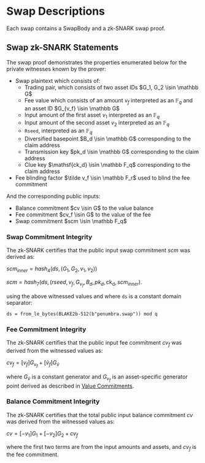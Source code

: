 # Swap Descriptions

Each swap contains a SwapBody and a zk-SNARK swap proof.

## Swap zk-SNARK Statements

The swap proof demonstrates the properties enumerated below for the private witnesses known by the prover:

* Swap plaintext which consists of:
  * Trading pair, which consists of two asset IDs $G_1, G_2 \isin \mathbb G$
  * Fee value which consists of an amount $v_f$ interpreted as an $\mathbb F_q$ and
 an asset ID $G_{v_f} \isin \mathbb G$
  * Input amount of the first asset $v_1$ interpreted as an $\mathbb F_q$
  * Input amount of the second asset $v_2$ interpreted as an $\mathbb F_q$
  * `Rseed`, interpreted as an $\mathbb F_q$
  * Diversified basepoint $B_d \isin \mathbb G$ corresponding to the claim address
  * Transmission key $pk_d \isin \mathbb G$ corresponding to the claim address
  * Clue key $\mathsf{ck_d} \isin \mathbb F_q$ corresponding to the claim address
* Fee blinding factor $\tilde v_f \isin \mathbb F_r$ used to blind the fee commitment

And the corresponding public inputs:

* Balance commitment $cv \isin G$ to the value balance
* Fee commitment $cv_f \isin G$ to the value of the fee
* Swap commitment $scm \isin \mathbb F_q$

### Swap Commitment Integrity

The zk-SNARK certifies that the public input swap commitment $scm$ was derived as:

$scm_{inner} = hash_4(ds, (G_1, G_2, v_1, v_2))$

$scm = hash_7(ds, (rseed, v_f, G_{v_f}, B_d, pk_d, \mathsf{ck_d}, scm_{inner})$.

using the above witnessed values and where `ds` is a constant domain separator:

`ds = from_le_bytes(BLAKE2b-512(b"penumbra.swap")) mod q`

### Fee Commitment Integrity

The zk-SNARK certifies that the public input fee commitment $cv_f$ was derived from the witnessed values as:

$cv_f = [v_f] G_{v_f} + [\tilde v_f] G_{\tilde v}$

where $G_{\tilde v}$ is a constant generator and $G_{v_f}$ is an asset-specific generator point derived as described in [Value Commitments](../../value_commitments.md).  

### Balance Commitment Integrity

The zk-SNARK certifies that the total public input balance commitment $cv$ was derived from the witnessed values as:

$cv = [-v_1] G_1 + [-v_2] G_2 + cv_f$

where the first two terms are from the input amounts and assets, and $cv_f$ is the
fee commitment.
